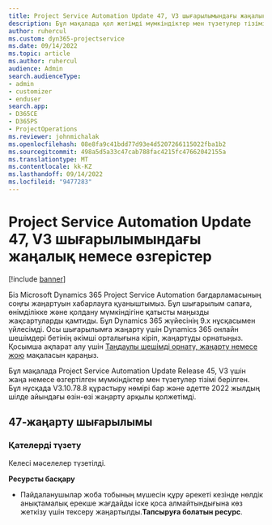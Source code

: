 ```yaml
---
title: Project Service Automation Update 47, V3 шығарылымындағы жаңалық немесе өзгерістер
description: Бұл мақалада қол жетімді мүмкіндіктер мен түзетулер тізімі берілген Microsoft Dynamics 365 Project Service Automation Жаңарту шығарылымы 47, V3.
author: ruhercul
ms.custom: dyn365-projectservice
ms.date: 09/14/2022
ms.topic: article
ms.author: ruhercul
audience: Admin
search.audienceType:
- admin
- customizer
- enduser
search.app:
- D365CE
- D365PS
- ProjectOperations
ms.reviewer: johnmichalak
ms.openlocfilehash: 08e8fa9c41bdd77d93e4d5207266115022fba1b2
ms.sourcegitcommit: 498a5d5a33c47cab788fac4215fc47662042155a
ms.translationtype: MT
ms.contentlocale: kk-KZ
ms.lasthandoff: 09/14/2022
ms.locfileid: "9477283"
---
```

# <a name="whats-new-or-changed-in-project-service-automation-update-release-47-v3"></a>Project Service Automation Update 47, V3 шығарылымындағы жаңалық немесе өзгерістер

[!include [banner](../includes/psa-now-project-operations.md)]

Біз Microsoft Dynamics 365 Project Service Automation бағдарламасының соңғы жаңартуын хабарлауға қуаныштымыз. Бұл шығарылым сапаға, өнімділікке және қолдану мүмкіндігіне қатысты маңызды жақсартуларды қамтиды. Бұл Dynamics 365 жүйесінің 9.x нұсқасымен үйлесімді. Осы шығарылымға жаңарту үшін Dynamics 365 онлайн шешімдері бетінің әкімші орталығына кіріп, жаңартуды орнатыңыз. Қосымша ақпарат алу үшін [Таңдаулы шешімді орнату, жаңарту немесе жою](/power-platform/admin/install-remove-preferred-solution) мақаласын қараңыз.

Бұл мақалада Project Service Automation Update Release 45, V3 үшін жаңа немесе өзгертілген мүмкіндіктер мен түзетулер тізімі берілген. Бұл нұсқада V3.10.78.8 құрастыру нөмірі бар және әдетте 2022 жылдың шілде айындағы өзін-өзі жаңарту арқылы қолжетімді.

## <a name="update-release-47"></a>47-жаңарту шығарылымы

### <a name="bug-fixes"></a>Қателерді түзету

Келесі мәселелер түзетілді.

**Ресурсты басқару**
- Пайдаланушылар жоба тобының мүшесін құру әрекеті кезінде нөлдік анықтамалық ерекше жағдайды іске қоса алмайтындығына көз жеткізу үшін тексеру жаңартылды.**Тапсыруға болатын ресурс**.

